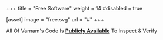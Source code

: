 +++
title = "Free Software"
weight = 14
#disabled = true

[asset]
  image = "free.svg"
  url = "#"
+++

All Of Varnam's Code Is **[Publicly Available](https://github.com/varnamproject)** To Inspect & Verify